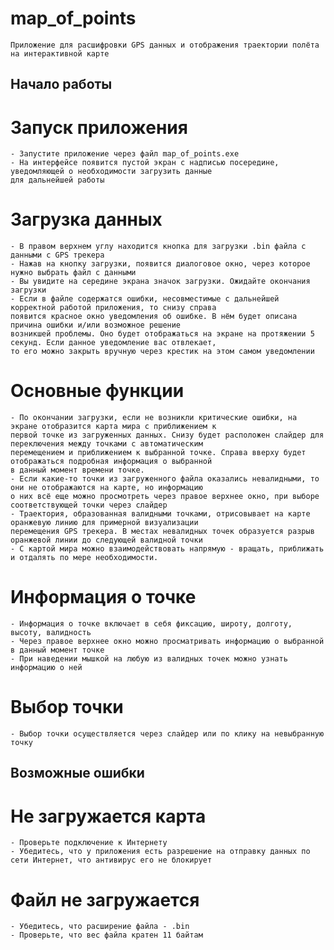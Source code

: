 # map_of_points

    Приложение для расшифровки GPS данных и отображения траектории полёта на интерактивной карте

## Начало работы

# Запуск приложения
    - Запустите приложение через файл map_of_points.exe
    - На интерфейсе появится пустой экран с надписью посередине, уведомляющей о необходимости загрузить данные
    для дальнейшей работы

# Загрузка данных
    - В правом верхнем углу находится кнопка для загрузки .bin файла с данными с GPS трекера
    - Нажав на кнопку загрузки, появится диалоговое окно, через которое нужно выбрать файл с данными
    - Вы увидите на середине экрана значок загрузки. Ожидайте окончания загрузки
    - Если в файле содержатся ошибки, несовместимые с дальнейшей корректной работой приложения, то снизу справа
    появится красное окно уведомления об ошибке. В нём будет описана причина ошибки и/или возможное решение
    возникшей проблемы. Оно будет отображаться на экране на протяжении 5 секунд. Если данное уведомление вас отвлекает,
    то его можно закрыть вручную через крестик на этом самом уведомлении

# Основные функции
    - По окончании загрузки, если не возникли критические ошибки, на экране отобразится карта мира с приближением к
    первой точке из загруженных данных. Снизу будет расположен слайдер для переключения между точками с автоматическим
    перемещением и приближением к выбранной точке. Справа вверху будет отображаться подробная информация о выбранной 
    в данный момент времени точке.
    - Если какие-то точки из загруженного файла оказались невалидными, то они не отображаются на карте, но информацию
    о них всё еще можно просмотреть через правое верхнее окно, при выборе соответствующей точки через слайдер
    - Траектория, образованная валидными точками, отрисовывает на карте оранжевую линию для примерной визуализации 
    перемещения GPS трекера. В местах невалидных точек образуется разрыв оранжевой линии до следующей валидной точки
    - С картой мира можно взаимодействовать напрямую - вращать, приближать и отдалять по мере необходимости.

# Информация о точке
    - Информация о точке включает в себя фиксацию, широту, долготу, высоту, валидность
    - Через правое верхнее окно можно просматривать информацию о выбранной в данный момент точке
    - При наведении мышкой на любую из валидных точек можно узнать информацию о ней

# Выбор точки
    - Выбор точки осуществляется через слайдер или по клику на невыбранную точку

## Возможные ошибки

# Не загружается карта
    - Проверьте подключение к Интернету
    - Убедитесь, что у приложения есть разрешение на отправку данных по сети Интернет, что антивирус его не блокирует

# Файл не загружается
    - Убедитесь, что расширение файла - .bin
    - Проверьте, что вес файла кратен 11 байтам
